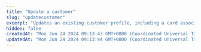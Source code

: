 ```yaml
---
title: "Update a customer"
slug: "updatecustomer"
excerpt: "Updates an existing customer profile, including a card associated with the customer."
hidden: false
createdAt: "Mon Jun 24 2024 09:13:43 GMT+0000 (Coordinated Universal Time)"
updatedAt: "Mon Jun 24 2024 09:13:44 GMT+0000 (Coordinated Universal Time)"
---
```

